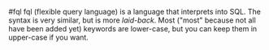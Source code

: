 #fql
fql (flexible query language) is a language that interprets into SQL. The syntax is very similar, but is more *laid-back*. Most ("most" because not all have been added yet) keywords are lower-case, but you can keep them in upper-case if you want.